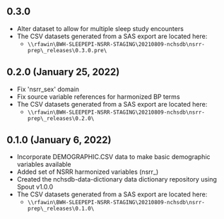 ## 0.3.0

- Alter dataset to allow for multiple sleep study encounters
- The CSV datasets generated from a SAS export are located here:
  - `\\rfawin\BWH-SLEEPEPI-NSRR-STAGING\20210809-nchsdb\nsrr-prep\_releases\0.3.0.pre\`

## 0.2.0 (January 25, 2022)

- Fix 'nsrr_sex' domain
- Fix source variable references for harmonized BP terms
- The CSV datasets generated from a SAS export are located here:
  - `\\rfawin\BWH-SLEEPEPI-NSRR-STAGING\20210809-nchsdb\nsrr-prep\_releases\0.2.0\`

## 0.1.0 (January 6, 2022)

- Incorporate DEMOGRAPHIC.CSV data to make basic demographic variables available
- Added set of NSRR harmonized variables (nsrr_)
- Created the nchsdb-data-dictionary data dictionary repository using Spout v1.0.0
- The CSV datasets generated from a SAS export are located here:
  - `\\rfawin\BWH-SLEEPEPI-NSRR-STAGING\20210809-nchsdb\nsrr-prep\_releases\0.1.0\`
